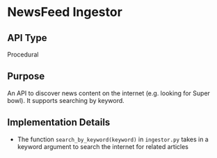 
# NewsFeed Ingestor

## API Type

Procedural

## Purpose

An API to discover news content on the internet (e.g. looking for Super bowl). It supports searching by keyword.

## Implementation Details

- The function ``search_by_keyword(keyword)`` in ``ingestor.py`` takes in a keyword argument to search the internet for related articles
